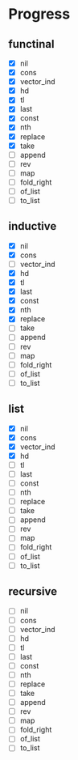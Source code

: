 # Progress

## functinal 
- [x] nil
- [x] cons
- [x] vector_ind
- [x] hd
- [x] tl
- [x] last
- [x] const
- [x] nth
- [x] replace
- [x] take
- [ ] append
- [ ] rev
- [ ] map
- [ ] fold_right
- [ ] of_list
- [ ] to_list

## inductive 
- [x] nil
- [x] cons
- [ ] vector_ind
- [x] hd
- [x] tl
- [x] last
- [x] const
- [x] nth
- [x] replace
- [ ] take
- [ ] append
- [ ] rev
- [ ] map
- [ ] fold_right
- [ ] of_list
- [ ] to_list

## list 
- [x] nil
- [x] cons
- [x] vector_ind
- [x] hd
- [ ] tl
- [ ] last
- [ ] const
- [ ] nth
- [ ] replace
- [ ] take
- [ ] append
- [ ] rev
- [ ] map
- [ ] fold_right
- [ ] of_list
- [ ] to_list

## recursive 
- [ ] nil
- [ ] cons
- [ ] vector_ind
- [ ] hd
- [ ] tl
- [ ] last
- [ ] const
- [ ] nth
- [ ] replace
- [ ] take
- [ ] append
- [ ] rev
- [ ] map
- [ ] fold_right
- [ ] of_list
- [ ] to_list